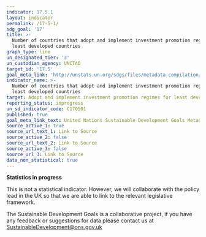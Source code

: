 ```yaml
---
indicator: 17.5.1
layout: indicator
permalink: /17-5-1/
sdg_goal: '17'
title: >-
  Number of countries that adopt and implement investment promotion regimes for
  least developed countries
graph_type: line
un_designated_tier: '3'
un_custodian_agency: UNCTAD
target_id: '17.5'
goal_meta_link: 'http://unstats.un.org/sdgs/files/metadata-compilation/Metadata-Goal-17.pdf'
indicator_name: >-
  Number of countries that adopt and implement investment promotion regimes for
  least developed countries
target: Adopt and implement investment promotion regimes for least developed countries
reporting_status: inprogress
un_sd_indicator_code: C170501
published: true
goal_meta_link_text: United Nations Sustainable Development Goals Metadata (pdf 468kB)
source_active_1: true
source_url_text_1: Link to Source
source_active_2: false
source_url_text_2: Link to Source
source_active_3: false
source_url_3: Link to Source
data_non_statistical: true
---
```

**Statistics in progress**              

This is not a statistical indicator. However, we will collaborate with the policy lead in the UK so that we are able to link to the relevant legislative framework.

The Sustainable Development Goals is a collaborative project, if you have any feedback or suggestions for data please contact us at <SustainableDevelopment@ons.gov.uk>
